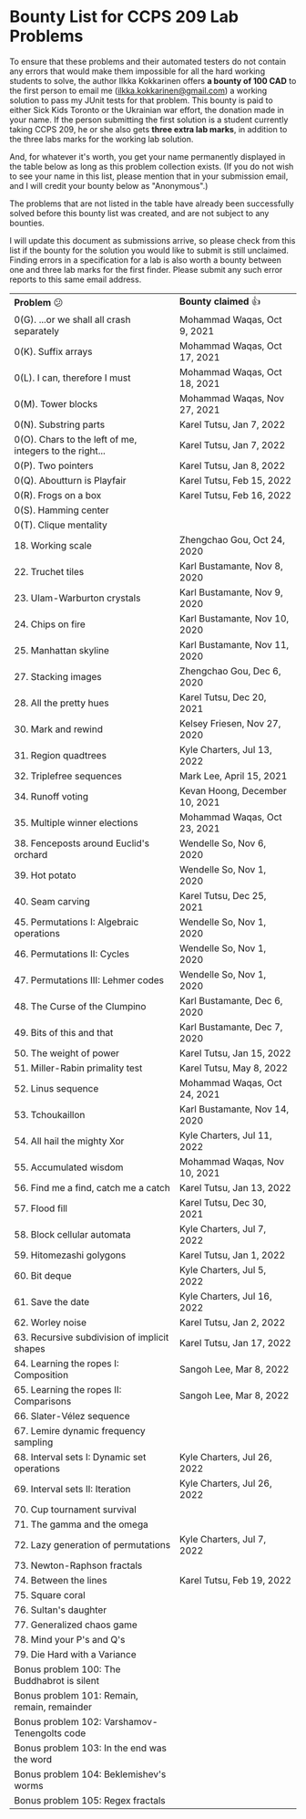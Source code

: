 <!-- Output copied to clipboard! -->

<!-----
NEW: Check the "Suppress top comment" option to remove this info from the output.

Conversion time: 0.58 seconds.


Using this Markdown file:

1. Paste this output into your source file.
2. See the notes and action items below regarding this conversion run.
3. Check the rendered output (headings, lists, code blocks, tables) for proper
   formatting and use a linkchecker before you publish this page.

Conversion notes:

* Docs to Markdown version 1.0β29
* Thu Oct 22 2020 07:31:59 GMT-0700 (PDT)
* Source doc: Bug Bounty List for CCPS 209
* Tables are currently converted to HTML tables.
----->



# Bounty List for CCPS 209 Lab Problems

To ensure that these problems and their automated testers do not contain any errors that would make them impossible for all the hard working students to solve, the author Ilkka Kokkarinen offers **a bounty of 100 CAD** to the first person to email me (ilkka.kokkarinen@gmail.com) a working solution to pass my JUnit tests for that problem. This bounty is paid to either Sick Kids Toronto or the Ukrainian war effort, the donation made in your name. If the person submitting the first solution is a student currently taking CCPS 209, he or she also gets **three extra lab marks**, in addition to the three labs marks for the working lab solution. 

And, for whatever it's worth, you get your name permanently displayed in the table below as long as this problem collection exists. (If you do not wish to see your name in this list, please mention that in your submission email, and I will credit your bounty below as "Anonymous".)

The problems that are not listed in the table have already been successfully solved before this bounty list was created, and are not subject to any bounties.

I will update this document as submissions arrive, so please check from this list if the bounty for the solution you would like to submit is still unclaimed. Finding errors in a specification for a lab is also worth a bounty between one and three lab marks for the first finder. Please submit any such error reports to this same email address.

<table>
  <tr>
   <td><strong>Problem </strong>😕
   </td>
   <td><strong>Bounty claimed </strong>👍
   </td>
  </tr>
  <tr>
  <td>0(G). ...or we shall all crash separately
  </td>
  <td>Mohammad Waqas, Oct 9, 2021
  </td>
  </tr>
  <tr>
  <td>0(K). Suffix arrays
  </td>
  <td>Mohammad Waqas, Oct 17, 2021
  </td>
  </tr>
  <tr>
  <td>0(L). I can, therefore I must
  </td>
  <td>Mohammad Waqas, Oct 18, 2021
  </td>
  </tr>
   <tr>
  <td>0(M). Tower blocks
  </td>
  <td>Mohammad Waqas, Nov 27, 2021
  </td>
  </tr>
  <tr>
  <td>0(N). Substring parts
  </td>
  <td>Karel Tutsu, Jan 7, 2022
  </td>
  </tr>
  <tr>
  <td>0(O). Chars to the left of me, integers to the right...
  </td>
  <td>Karel Tutsu, Jan 7, 2022
  </td>
  </tr>
  <tr>
  <td>0(P). Two pointers
  </td>
  <td>Karel Tutsu, Jan 8, 2022
  </td>
  </tr>
   <tr>
  <td>0(Q). Aboutturn is Playfair
  </td>
  <td>Karel Tutsu, Feb 15, 2022
  </td>
  </tr>
  <tr>
  <td>0(R). Frogs on a box
  </td>
  <td>Karel Tutsu, Feb 16, 2022
  </td>
  </tr>
   <tr>
  <td>0(S). Hamming center
  </td>
  <td>
  </td>
  </tr>
   <tr>
  <td>0(T). Clique mentality
  </td>
  <td>
  </td>
  </tr>
  <tr>
   <td>18. Working scale
   </td>
   <td>Zhengchao Gou, Oct 24, 2020
   </td>
  </tr>
  <tr>
   <td>22. Truchet tiles
   </td>
   <td>Karl Bustamante, Nov 8, 2020
   </td>
  </tr>
  <tr>
   <td>23. Ulam-Warburton crystals
   </td>
   <td>Karl Bustamante, Nov 9, 2020
   </td>
  </tr>
  <tr>
   <td>24. Chips on fire 
   </td>
   <td>Karl Bustamante, Nov 10, 2020
   </td>
  </tr>
  <tr>
   <td>25. Manhattan skyline
   </td>
   <td>Karl Bustamante, Nov 11, 2020
   </td>
  </tr>
  <tr>
   <td>27. Stacking images
   </td>
   <td>Zhengchao Gou, Dec 6, 2020
   </td>
  </tr>
  <tr>
   <td>28. All the pretty hues
   </td>
   <td>Karel Tutsu, Dec 20, 2021
   </td>
  </tr>
  <tr>
   <td>30. Mark and rewind
   </td>
   <td>Kelsey Friesen, Nov 27, 2020
   </td>
  </tr>
  <tr>
   <td>31. Region quadtrees
   </td>
   <td>Kyle Charters, Jul 13, 2022
   </td>
  </tr>
  <tr>
   <td>32. Triplefree sequences
   </td>
   <td>Mark Lee, April 15, 2021
   </td>
  </tr>
  <tr>
   <td>34. Runoff voting
   </td>
   <td>Kevan Hoong, December 10, 2021
   </td>
  </tr>
  <tr>
   <td>35. Multiple winner elections
   </td>
   <td>Mohammad Waqas, Oct 23, 2021
   </td>
  </tr>
  <tr>
   <td>38. Fenceposts around Euclid's orchard
   </td>
   <td>Wendelle So, Nov 6, 2020
   </td>
  </tr>
  <tr>
   <td>39. Hot potato
   </td>
   <td>Wendelle So, Nov 1, 2020
   </td>
  </tr>
  <tr>
   <td>40. Seam carving
   </td>
   <td>Karel Tutsu, Dec 25, 2021
   </td>
  </tr>
  <tr>
   <td>45. Permutations I: Algebraic operations
   </td>
   <td>Wendelle So, Nov 1, 2020
   </td>
  </tr>
  <tr>
   <td>46. Permutations II: Cycles
   </td>
   <td>Wendelle So, Nov 1, 2020
   </td>
  </tr>
  <tr>
   <td>47. Permutations III: Lehmer codes
   </td>
   <td>Wendelle So, Nov 1, 2020
   </td>
  </tr>
  <tr>
   <td>48. The Curse of the Clumpino
   </td>
   <td>Karl Bustamante, Dec 6, 2020
   </td>
  </tr>
  <tr>
   <td>49. Bits of this and that
   </td>
   <td>Karl Bustamante, Dec 7, 2020
   </td>
  </tr>
  <tr>
   <td>50. The weight of power
   </td>
   <td>Karel Tutsu, Jan 15, 2022
   </td>
  </tr>
  <tr>
   <td>51. Miller-Rabin primality test
   </td>
   <td>Karel Tutsu, May 8, 2022
   </td>
  </tr>
  <tr>
   <td>52. Linus sequence
   </td>
   <td>Mohammad Waqas, Oct 24, 2021
   </td>
  </tr>
  <tr>
   <td>53. Tchoukaillon
   </td>
   <td>Karl Bustamante, Nov 14, 2020
   </td>
  </tr>
   <tr>
   <td>54. All hail the mighty Xor
   </td>
   <td>Kyle Charters, Jul 11, 2022
   </td>
  </tr>
   <tr>
   <td>55. Accumulated wisdom
   </td>
   <td>Mohammad Waqas, Nov 10, 2021
   </td>
  </tr>
   <tr>
   <td>56. Find me a find, catch me a catch
   </td>
   <td>Karel Tutsu, Jan 13, 2022
   </td>
  </tr>
   <tr>
   <td>57. Flood fill
   </td>
   <td>Karel Tutsu, Dec 30, 2021
   </td>
  </tr>
   <tr>
   <td>58. Block cellular automata
   </td>
   <td>Kyle Charters, Jul 7, 2022
   </td>
  </tr>
   <tr>
   <td>59. Hitomezashi golygons
   </td>
   <td>Karel Tutsu, Jan 1, 2022
   </td>
  </tr>
   <tr>
   <td>60. Bit deque
   </td>
   <td>Kyle Charters, Jul 5, 2022
   </td>
  </tr>
   <tr>
   <td>61. Save the date
   </td>
   <td>Kyle Charters, Jul 16, 2022
   </td>
  </tr>
   <tr>
   <td>62. Worley noise
   </td>
   <td>Karel Tutsu, Jan 2, 2022
   </td>
  </tr>
   <tr>
   <td>63. Recursive subdivision of implicit shapes
   </td>
   <td>Karel Tutsu, Jan 17, 2022
   </td>
  </tr>
   <tr>
   <td>64. Learning the ropes I: Composition
   </td>
   <td>Sangoh Lee, Mar 8, 2022
   </td>
  </tr>
   <tr>
   <td>65. Learning the ropes II: Comparisons
   </td>
   <td>Sangoh Lee, Mar 8, 2022
   </td>
  </tr>
   <tr>
   <td>66. Slater-Vélez sequence
   </td>
   <td>
   </td>
  </tr>
   <tr>
   <td>67. Lemire dynamic frequency sampling 
   </td>
   <td>
   </td>
  </tr>
   <tr>
   <td>68. Interval sets I: Dynamic set operations 
   </td>
   <td>Kyle Charters, Jul 26, 2022
   </td>
  </tr>
   <tr>
   <td>69. Interval sets II: Iteration 
   </td>
   <td>Kyle Charters, Jul 26, 2022
   </td>
  </tr>
   <tr>
   <td>70. Cup tournament survival
   </td>
   <td>
   </td>
  </tr>
   <tr>
   <td>71. The gamma and the omega
   </td>
   <td>
   </td>
  </tr>
   <tr>
   <td>72. Lazy generation of permutations
   </td>
   <td>Kyle Charters, Jul 7, 2022
   </td>
  </tr>
   <tr>
   <td>73. Newton-Raphson fractals
   </td>
   <td>
   </td>
  </tr>
   <tr>
  <td>74. Between the lines
  </td>
  <td>Karel Tutsu, Feb 19, 2022
  </td>
  </tr>
   <tr>
  <td>75. Square coral
  </td>
  <td>
  </td>
  </tr>
   <tr>
  <td>76. Sultan's daughter
  </td>
  <td>
  </td>
  </tr>
   <tr>
  <td>77. Generalized chaos game
  </td>
  <td>
  </td>
  </tr>
   <tr>
  <td>78. Mind your P's and Q's
  </td>
  <td>
  </td>
  </tr>
   <tr>
  <td>79. Die Hard with a Variance
  </td>
  <td>
  </td>
  </tr>
   <tr>
  <td>Bonus problem 100: The Buddhabrot is silent
  </td>
  <td>
  </td>
  </tr>
   <tr>
  <td>Bonus problem 101: Remain, remain, remainder
  </td>
  <td>
  </td>
  </tr>
   <tr>
  <td>Bonus problem 102: Varshamov-Tenengolts code
  </td>
  <td>
  </td>
  </tr>
   <tr>
  <td>Bonus problem 103: In the end was the word
  </td>
  <td>
  </td>
  </tr>
   <tr>
  <td>Bonus problem 104: Beklemishev's worms
  </td>
  <td>
  </td>
  </tr>
   <tr>
  <td>Bonus problem 105: Regex fractals
  </td>
  <td>
  </td>
  </tr>
</table>

